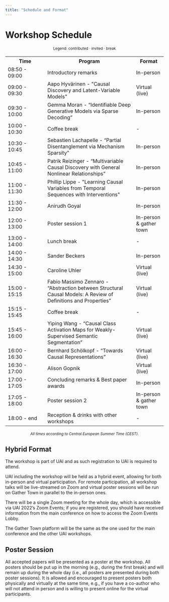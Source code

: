 ```yaml
---
title: "Schedule and Format"
---
```



# Workshop Schedule

<div style="width: 100%; font-size: smaller; text-align: center; margin-bottom: 18px; margin-top: 18px;">
    Legend:
    <span class="contributed">contributed</span> · 
    <span class="invited">invited</span> · 
    <span class="break">break</span>
</div>

<table class="schedule">
    <tr>
        <th style="width:25%">Time</th>
        <th>Program</th>
        <th>Format</th>
    </tr>
    <tr>
        <td>08:50 - 09:00</td>
        <td>Introductory remarks</td>
        <td>In-person</td>
    </tr>
    <tr class="invited">
        <td>09:00 - 09:30</td>
        <td>Aapo Hyvärinen - "Causal Discovery and Latent-Variable Models"</td>
        <td>Virtual (live)</td>
    </tr>
    <tr class="invited">
        <td>09:30 - 10:00</td>
        <td>Gemma Moran - “Identifiable Deep Generative Models via Sparse Decoding”</td>
        <td>In-person</td>
    </tr>
    <tr class="break">
        <td>10:00 - 10:30</td>
        <td>Coffee break</td>
        <td>-</td>
    </tr>
    <tr class="contributed">
        <td>10:30 - 10:45</td>
        <td>Sebastien Lachapelle - “Partial Disentanglement via Mechanism Sparsity”</td>
        <td>In-person</td>
    </tr>
    <tr class="contributed">
        <td>10:45 - 11:00</td>
        <td>Patrik Reizinger - “Multivariable Causal Discovery with General Nonlinear Relationships”</td>
        <td>In-person</td>
    </tr>
    <tr class="invited">
        <td>11:00 - 11:30</td>
        <td>Phillip Lippe - "Learning Causal Variables from Temporal Sequences with Interventions"</td>
        <td>In-person</td>
    </tr>
    <tr class="invited">
        <td>11:30 - 12:00</td>
        <td>Anirudh Goyal</td>
        <td>In-person</td>
    </tr>
    <tr class="contributed">
        <td>12:00 - 13:00</td>
        <td>Poster session 1</td>
        <td>In-person &amp gather town</td>
    </tr>
    <tr class="break">
        <td>13:00 - 14:00</td>
        <td>Lunch break</td>
        <td>-</td>
    </tr>
    <tr class="invited">
        <td>14:00 - 14:30</td>
        <td>Sander Beckers</td>
        <td>In-person</td>
    </tr>
    <tr class="invited">
        <td>14:30 - 15:00</td>
        <td>Caroline Uhler</td>
        <td>Virtual (live)</td>
    </tr>
    <tr class="contributed">
        <td>15:00 - 15:15</td>
        <td>Fabio Massimo Zennaro - “Abstraction between Structural Causal Models: A Review of Definitions and Properties”</td>
        <td>Virtual (live)</td>
    </tr>
    <tr class="break">
        <td>15:15 - 15:45</td>
        <td>Coffee break</td>
        <td>-</td>
    </tr>
    <tr class="contributed">
        <td>15:45 - 16:00</td>
        <td>Yiping Wang - “Causal Class Activation Maps for Weakly-Supervised Semantic Segmentation”</td>
        <td>Virtual (live)</td>
    </tr>
    <tr class="invited">
        <td>16:00 - 16:30</td>
        <td>Bernhard Schölkopf - “Towards Causal Representations”</td>
        <td>Virtual (live)</td>
    </tr>
    <tr class="invited">
        <td>16:30 - 17:00</td>
        <td>Alison Gopnik</td>
        <td>Virtual (live)</td>
    </tr>
    <tr>
        <td>17:00 - 17:05</td>
        <td>Concluding remarks &amp Best paper awards</td>
        <td>In-person</td>
    </tr>
    <tr class="contributed">
        <td>17:05 - 18:00</td>
        <td>Poster session 2</td>
        <td>In-person &amp gather town</td>
    </tr>
    <tr class="break">
        <td>18:00 - end</td>
        <td>Reception &amp drinks with other workshops</td>
        <td>-</td>
    </tr>
</table>

<div style="width: 100%; font-size: smaller; text-align: center; margin-top: 18px;">
    <em>All times according to Central European Summer Time (CEST).</em>
</div>

## Hybrid Format

The workshop is part of UAI and as such registration to UAI is required to attend. 

UAI including the workshop will be held as a hybrid event, allowing for both in-person and virtual participation. For remote participation, all workshop talks will be live-streamed on Zoom and virtual poster sessions will be run on Gather Town in parallel to the in-person ones. 

There will be a single Zoom meeting for the whole day, which is accessible via UAI 2022’s Zoom Events; if you are registered, you should have received information from the main conference on how to access the Zoom Events Lobby. 

The Gather Town platform will be the same as the one used for the main conference and the other UAI workshops.


## Poster Session

All accepted papers will be presented as a poster at the workshop. All posters should be put up in the morning (e.g., during the first break) and will remain up during the whole day (i.e., all posters are presented during both poster sessions). It is allowed and encouraged to present posters both physically and virtually at the same time, e.g., if you have a co-author who will not attend in person and is willing to present online for the virtual participants.